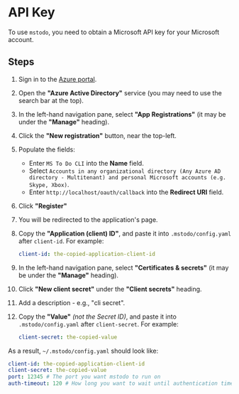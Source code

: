 # API Key

To use `mstodo`, you need to obtain a Microsoft API key for your Microsoft account.

## Steps

1. Sign in to the [Azure portal](https://portal.azure.com/).
2. Open the **"Azure Active Directory"** service (you may need to use the search bar at the top).
3. In the left-hand navigation pane, select **"App Registrations"** (it may be under the **"Manage"** heading).
4. Click the **"New registration"** button, near the top-left.
5. Populate the fields:
   - Enter `MS To Do CLI` into the **Name** field.
   - Select `Accounts in any organizational directory (Any Azure AD directory - Multitenant) and personal Microsoft accounts (e.g. Skype, Xbox)`.
   - Enter `http://localhost/oauth/callback` into the **Redirect URI** field.
6. Click **"Register"**
7. You will be redirected to the application's page.
8. Copy the **"Application (client) ID"**, and paste it into `.mstodo/config.yaml` after `client-id`. For example:

   ```yaml
   client-id: the-copied-application-client-id
   ```

9. In the left-hand navigation pane, select **"Certificates & secrets"** (it may be under the **"Manage"** heading).
10. Click **"New client secret"** under the **"Client secrets"** heading.
11. Add a description - e.g., "cli secret".
12. Copy the **"Value"** _(not the Secret ID)_, and paste it into `.mstodo/config.yaml` after `client-secret`. For example:

    ```yaml
    client-secret: the-copied-value
    ```

As a result, `~/.mstodo/config.yaml` should look like:

```yaml
client-id: the-copied-application-client-id
client-secret: the-copied-value
port: 12345 # The port you want mstodo to run on
auth-timeout: 120 # How long you want to wait until authentication times out
```
